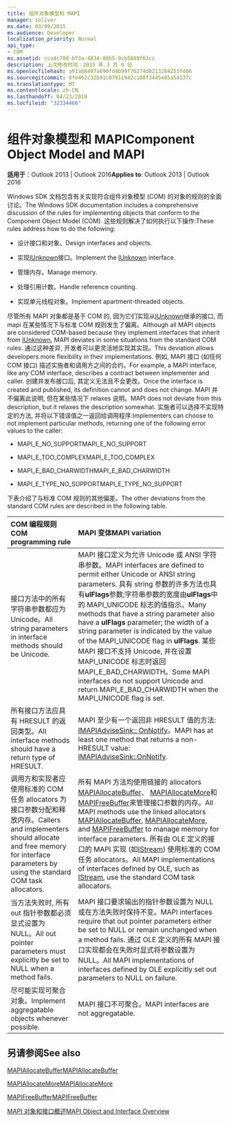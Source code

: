```yaml
---
title: 组件对象模型和 MAPI
manager: soliver
ms.date: 03/09/2015
ms.audience: Developer
localization_priority: Normal
api_type:
- COM
ms.assetid: cca4c70d-b73a-4834-80b5-9cb5889f63cc
description: 上次修改时间：2015 年 3 月 9 日
ms.openlocfilehash: a91ab8497a690fd4b99f76274d0213284253fd06
ms.sourcegitcommit: 8fe462c32b91c87911942c188f3445e85a54137c
ms.translationtype: MT
ms.contentlocale: zh-CN
ms.lasthandoff: 04/23/2019
ms.locfileid: "32334466"
---
```

# <a name="component-object-model-and-mapi"></a><span data-ttu-id="f9644-103">组件对象模型和 MAPI</span><span class="sxs-lookup"><span data-stu-id="f9644-103">Component Object Model and MAPI</span></span>

  
  
<span data-ttu-id="f9644-104">**适用于**：Outlook 2013 | Outlook 2016</span><span class="sxs-lookup"><span data-stu-id="f9644-104">**Applies to**: Outlook 2013 | Outlook 2016</span></span> 
  
<span data-ttu-id="f9644-105">Windows SDK 文档包含有关实现符合组件对象模型 (COM) 的对象的规则的全面讨论。</span><span class="sxs-lookup"><span data-stu-id="f9644-105">The Windows SDK documentation includes a comprehensive discussion of the rules for implementing objects that conform to the Component Object Model (COM).</span></span> <span data-ttu-id="f9644-106">这些规则解决了如何执行以下操作:</span><span class="sxs-lookup"><span data-stu-id="f9644-106">These rules address how to do the following:</span></span>
  
- <span data-ttu-id="f9644-107">设计接口和对象。</span><span class="sxs-lookup"><span data-stu-id="f9644-107">Design interfaces and objects.</span></span>
    
- <span data-ttu-id="f9644-108">实现[IUnknown](https://msdn.microsoft.com/library/ms680509%28VS.85%29.aspx)接口。</span><span class="sxs-lookup"><span data-stu-id="f9644-108">Implement the [IUnknown](https://msdn.microsoft.com/library/ms680509%28VS.85%29.aspx) interface.</span></span> 
    
- <span data-ttu-id="f9644-109">管理内存。</span><span class="sxs-lookup"><span data-stu-id="f9644-109">Manage memory.</span></span>
    
- <span data-ttu-id="f9644-110">处理引用计数。</span><span class="sxs-lookup"><span data-stu-id="f9644-110">Handle reference counting.</span></span>
    
- <span data-ttu-id="f9644-111">实现单元线程对象。</span><span class="sxs-lookup"><span data-stu-id="f9644-111">Implement apartment-threaded objects.</span></span>
    
<span data-ttu-id="f9644-112">尽管所有 MAPI 对象都是基于 COM 的, 因为它们实现从[IUnknown](https://msdn.microsoft.com/library/ms680509%28VS.85%29.aspx)继承的接口, 而 mapi 在某些情况下与标准 COM 规则发生了偏离。</span><span class="sxs-lookup"><span data-stu-id="f9644-112">Although all MAPI objects are considered COM-based because they implement interfaces that inherit from [IUnknown](https://msdn.microsoft.com/library/ms680509%28VS.85%29.aspx), MAPI deviates in some situations from the standard COM rules.</span></span> <span data-ttu-id="f9644-113">通过这种差异, 开发者可以更灵活地实现其实现。</span><span class="sxs-lookup"><span data-stu-id="f9644-113">This deviation allows developers more flexibility in their implementations.</span></span> <span data-ttu-id="f9644-114">例如, MAPI 接口 (如任何 COM 接口) 描述实施者和调用方之间的合约。</span><span class="sxs-lookup"><span data-stu-id="f9644-114">For example, a MAPI interface, like any COM interface, describes a contract between implementer and caller.</span></span> <span data-ttu-id="f9644-115">创建并发布接口后, 其定义无法且不会更改。</span><span class="sxs-lookup"><span data-stu-id="f9644-115">Once the interface is created and published, its definition cannot and does not change.</span></span> <span data-ttu-id="f9644-116">MAPI 并不偏离此说明, 但在某些情况下 relaxes 说明。</span><span class="sxs-lookup"><span data-stu-id="f9644-116">MAPI does not deviate from this description, but it relaxes the description somewhat.</span></span> <span data-ttu-id="f9644-117">实施者可以选择不实现特定的方法, 并将以下错误值之一返回给调用程序:</span><span class="sxs-lookup"><span data-stu-id="f9644-117">Implementers can choose to not implement particular methods, returning one of the following error values to the caller:</span></span> 
  
- <span data-ttu-id="f9644-118">MAPI_E_NO_SUPPORT</span><span class="sxs-lookup"><span data-stu-id="f9644-118">MAPI_E_NO_SUPPORT</span></span>
    
- <span data-ttu-id="f9644-119">MAPI_E_TOO_COMPLEX</span><span class="sxs-lookup"><span data-stu-id="f9644-119">MAPI_E_TOO_COMPLEX</span></span>
    
- <span data-ttu-id="f9644-120">MAPI_E_BAD_CHARWIDTH</span><span class="sxs-lookup"><span data-stu-id="f9644-120">MAPI_E_BAD_CHARWIDTH</span></span>
    
- <span data-ttu-id="f9644-121">MAPI_E_TYPE_NO_SUPPORT</span><span class="sxs-lookup"><span data-stu-id="f9644-121">MAPI_E_TYPE_NO_SUPPORT</span></span>
    
<span data-ttu-id="f9644-122">下表介绍了与标准 COM 规则的其他偏差。</span><span class="sxs-lookup"><span data-stu-id="f9644-122">The other deviations from the standard COM rules are described in the following table.</span></span>
  
|<span data-ttu-id="f9644-123">**COM 编程规则**</span><span class="sxs-lookup"><span data-stu-id="f9644-123">**COM programming rule**</span></span>|<span data-ttu-id="f9644-124">**MAPI 变体**</span><span class="sxs-lookup"><span data-stu-id="f9644-124">**MAPI variation**</span></span>|
|:-----|:-----|
|<span data-ttu-id="f9644-125">接口方法中的所有字符串参数都应为 Unicode。</span><span class="sxs-lookup"><span data-stu-id="f9644-125">All string parameters in interface methods should be Unicode.</span></span>  <br/> |<span data-ttu-id="f9644-126">MAPI 接口定义为允许 Unicode 或 ANSI 字符串参数。</span><span class="sxs-lookup"><span data-stu-id="f9644-126">MAPI interfaces are defined to permit either Unicode or ANSI string parameters.</span></span> <span data-ttu-id="f9644-127">具有 string 参数的许多方法也具有**ulFlags**参数;字符串参数的宽度由**ulFlags**中的 MAPI_UNICODE 标志的值指示。</span><span class="sxs-lookup"><span data-stu-id="f9644-127">Many methods that have a string parameter also have a **ulFlags** parameter; the width of a string parameter is indicated by the value of the MAPI_UNICODE flag in **ulFlags**.</span></span> <span data-ttu-id="f9644-128">某些 MAPI 接口不支持 Unicode, 并在设置 MAPI_UNICODE 标志时返回 MAPI_E_BAD_CHARWIDTH。</span><span class="sxs-lookup"><span data-stu-id="f9644-128">Some MAPI interfaces do not support Unicode and return MAPI_E_BAD_CHARWIDTH when the MAPI_UNICODE flag is set.</span></span>  <br/> |
|<span data-ttu-id="f9644-129">所有接口方法应具有 HRESULT 的返回类型。</span><span class="sxs-lookup"><span data-stu-id="f9644-129">All interface methods should have a return type of HRESULT.</span></span>  <br/> |<span data-ttu-id="f9644-130">MAPI 至少有一个返回非 HRESULT 值的方法: [IMAPIAdviseSink:: OnNotify](imapiadvisesink-onnotify.md)。</span><span class="sxs-lookup"><span data-stu-id="f9644-130">MAPI has at least one method that returns a non-HRESULT value: [IMAPIAdviseSink::OnNotify](imapiadvisesink-onnotify.md).</span></span>  <br/> |
|<span data-ttu-id="f9644-131">调用方和实现者应使用标准的 COM 任务 allocators 为接口参数分配和释放内存。</span><span class="sxs-lookup"><span data-stu-id="f9644-131">Callers and implementers should allocate and free memory for interface parameters by using the standard COM task allocators.</span></span>  <br/> |<span data-ttu-id="f9644-132">所有 MAPI 方法均使用链接的 allocators [MAPIAllocateBuffer](mapiallocatebuffer.md)、 [MAPIAllocateMore](mapiallocatemore.md)和[MAPIFreeBuffer](mapifreebuffer.md)来管理接口参数的内存。</span><span class="sxs-lookup"><span data-stu-id="f9644-132">All MAPI methods use the linked allocators [MAPIAllocateBuffer](mapiallocatebuffer.md), [MAPIAllocateMore](mapiallocatemore.md), and [MAPIFreeBuffer](mapifreebuffer.md) to manage memory for interface parameters.</span></span> <span data-ttu-id="f9644-133">所有由 OLE 定义的接口的 MAPI 实现 (如[IStream](https://msdn.microsoft.com/library/aa380034%28VS.85%29.aspx)) 使用标准的 COM 任务 allocators。</span><span class="sxs-lookup"><span data-stu-id="f9644-133">All MAPI implementations of interfaces defined by OLE, such as [IStream](https://msdn.microsoft.com/library/aa380034%28VS.85%29.aspx), use the standard COM task allocators.</span></span>  <br/> |
|<span data-ttu-id="f9644-134">当方法失败时, 所有 out 指针参数都必须显式设置为 NULL。</span><span class="sxs-lookup"><span data-stu-id="f9644-134">All out pointer parameters must explicitly be set to NULL when a method fails.</span></span>  <br/> |<span data-ttu-id="f9644-135">MAPI 接口要求输出的指针参数设置为 NULL 或在方法失败时保持不变。</span><span class="sxs-lookup"><span data-stu-id="f9644-135">MAPI interfaces require that out pointer parameters either be set to NULL or remain unchanged when a method fails.</span></span> <span data-ttu-id="f9644-136">通过 OLE 定义的所有 MAPI 接口实现都会在失败时显式将参数设置为 NULL。</span><span class="sxs-lookup"><span data-stu-id="f9644-136">All MAPI implementations of interfaces defined by OLE explicitly set out parameters to NULL on failure.</span></span>  <br/> |
|<span data-ttu-id="f9644-137">尽可能实现可聚合对象。</span><span class="sxs-lookup"><span data-stu-id="f9644-137">Implement aggregatable objects whenever possible.</span></span>  <br/> |<span data-ttu-id="f9644-138">MAPI 接口不可聚合。</span><span class="sxs-lookup"><span data-stu-id="f9644-138">MAPI interfaces are not aggregatable.</span></span>  <br/> |
   
## <a name="see-also"></a><span data-ttu-id="f9644-139">另请参阅</span><span class="sxs-lookup"><span data-stu-id="f9644-139">See also</span></span>



[<span data-ttu-id="f9644-140">MAPIAllocateBuffer</span><span class="sxs-lookup"><span data-stu-id="f9644-140">MAPIAllocateBuffer</span></span>](mapiallocatebuffer.md)
  
[<span data-ttu-id="f9644-141">MAPIAllocateMore</span><span class="sxs-lookup"><span data-stu-id="f9644-141">MAPIAllocateMore</span></span>](mapiallocatemore.md)
  
[<span data-ttu-id="f9644-142">MAPIFreeBuffer</span><span class="sxs-lookup"><span data-stu-id="f9644-142">MAPIFreeBuffer</span></span>](mapifreebuffer.md)


[<span data-ttu-id="f9644-143">MAPI 对象和接口概述</span><span class="sxs-lookup"><span data-stu-id="f9644-143">MAPI Object and Interface Overview</span></span>](mapi-object-and-interface-overview.md)

